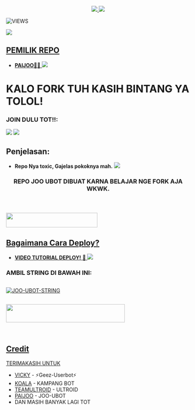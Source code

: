 <a href="https://telegra.ph/file/282f6ea8fc30cf514f8fa.jpg" width="320" height="211" alt="  JOO-UBOT" /></a>

<p align="center">
  <a href="https://github.com/H3llnn/JOO-UBOT/fork">
    <img src="https://img.shields.io/github/forks/H3llnn/JOO-UBOT?label=Fork&style=social">
    
  </a>
  <a href="https://github.com/H3llnn/JOO-UBOT">
    <img src="https://img.shields.io/github/stars/H3llnn/JOO-UBOT?style=social">
  </a>
</p>  

![VIEWS](https://komarev.com/ghpvc/?username=H3llnn)

<a href="https://t.me/ramubotspam"><img src="https://img.shields.io/badge/KODE%20PENILAIAN-A+-blue.svg?style=for-the-badge&logo=Factor.">

## PEMILIK REPO
* **PAIJOO**👩‍✈️
[<img src="https://telegra.ph/file/282f6ea8fc30cf514f8fa.jpg">](https://t.me/Joodck)

  
  
  
  
# KALO FORK TUH KASIH BINTANG YA TOLOL!


### JOIN DULU TOT!!:

<a href="https://t.me/republicviral"><img src="https://img.shields.io/badge/Channel%20JOO%20UBOT-red.svg?style=for-the-badge&logo=Telegram"></a>
<a href="https://t.me/joinchat/R0o_i381SoxmMjg1"><img src="https://img.shields.io/badge/Join-REPUBLIC%20OFFUN-purple.svg?style=for-the-badge&logo=Telegram"></a>

## Penjelasan:
* **Repo Nya toxic, Gajelas pokoknya mah.** 
[<img src="https://telegra.ph/file/282f6ea8fc30cf514f8fa.jpg">](https://t.me/ootspambott)


<h3 align="center">REPO JOO UBOT DIBUAT KARNA BELAJAR NGE FORK AJA WKWK.</h3>
<p align="center">&nbsp;</p>

### <a href="https://t.me/ootspambot"><img src="https://img.shields.io/badge/GROUP%20SPAM%20JOO%20UBOT-blue?style=flat&logo=Telegram" width="250" height="40.100" />


## Bagaimana Cara Deploy?


* **VIDEO TUTORIAL DEPLOY!** 🔧
[<img src="https://media.giphy.com/media/XD4BoRtenzE1eTIHzZ/giphy.gif">](https://t.me/UserbotChannel/36)

### AMBIL STRING DI BAWAH INI:

##
[![JOO-UBOT-STRING](https://replit.com/badge/github/@ramadhani892/RAM-UBOT)](https://replit.com/@ramadhani892/RAM-UBOT-STRING)
##
<a href="https://heroku.com/deploy?template=https://github.com/ramadhani892/RAM-UBOT.git"><img src="https://img.shields.io/badge/DEPLOY%20JOO%20UBOT%20DI%20HEROKU-red?style=flat&logo=Heroku" width="325" height="50.100" />

<br>
</p>

## Credit
TERIMAKASIH UNTUK

*   [VICKY](https://t.me/vckyouubitch) - ⚡Geez-Userbot⚡
*   [KOALA](https://t.me/manusiarakitann) - KAMPANG BOT
*   [TEAMULTROID](https://github.com/TeamUltroid) - ULTROID
*   [PAIJOO](https://t.me/Joodck) - JOO-UBOT
*    DAN MASIH BANYAK LAGI TOT
